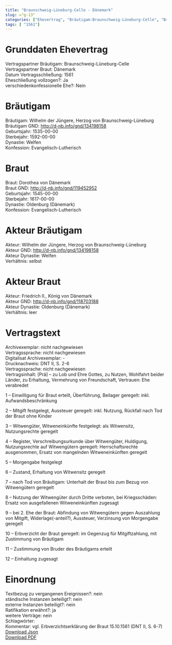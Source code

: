 ```yaml
---
title: "Braunschweig-Lüneburg-Celle - Dänemark"
slug: ="g-13"
categories: ["Ehevertrag", "Bräutigam:Braunschweig-Lüneburg-Celle", "Braut: Dänemark", "Eheschließung vollzogen?:Ja", "verschiedenkonfessionelle Ehe?:Nein", "Dynastie Bräutigam:Welfen", "Akteur Bräutigam:Wilhelm der Jüngere, Herzog von Braunschweig-Lüneburg", "Akteur Braut:Friedrich II., König von Dänemark", "Textbezug?:nein", "Ständisch?:nein", "Ratifikation?:ja", "Sonstiges?:nein", "Bräutigam:Braunschweig-Lüneburg-Celle", "Braut: Dänemark"]
tags: [ "1561"]
---
```

<!--more-->

# Grunddaten Ehevertrag

Vertragspartner Bräutigam: Braunschweig-Lüneburg-Celle<br>
Vertragspartner Braut: Dänemark<br>
Datum Vertragsschließung: 1561<br>
Eheschließung vollzogen?: Ja<br>
verschiedenkonfessionelle Ehe?: Nein<br>
# Bräutigam

Bräutigam: Wilhelm der Jüngere, Herzog von Braunschweig-Lüneburg<br>
Bräutigam GND: http://d-nb.info/gnd/134198158<br>
Geburtsjahr: 1535-00-00<br>
Sterbejahr: 1592-00-00<br>
Dynastie: Welfen<br>
Konfession: Evangelisch-Lutherisch<br>
# Braut

Braut: Dorothea von Dänemark<br>
Braut GND: http://d-nb.info/gnd/119452952<br>
Geburtsjahr: 1545-00-00<br>
Sterbejahr: 1617-00-00<br>
Dynastie: Oldenburg (Dänemark)<br>
Konfession: Evangelisch-Lutherisch<br>
# Akteur Bräutigam

Akteur: Wilhelm der Jüngere, Herzog von Braunschweig-Lüneburg<br>
Akteur GND: http://d-nb.info/gnd/134198158<br>
Akteur Dynastie: Welfen<br>
Verhältnis: selbst<br>
# Akteur Braut

Akteur: Friedrich II., König von Dänemark<br>
Akteur GND: http://d-nb.info/gnd/118703188<br>
Akteur Dynastie: Oldenburg (Dänemark)<br>
Verhältnis: leer<br>
# Vertragstext

Archivexemplar: nicht nachgewiesen<br>
Vertragssprache: nicht nachgewiesen<br>
Digitalisat Archivexemplar: -<br>
Drucknachweis: DNT II, S. 2-6<br>
Vertragssprache: nicht nachgewiesen<br>
Vertragsinhalt: [Prä] – zu Lob und Ehre Gottes, zu Nutzen, Wohlfahrt beider Länder, zu Erhaltung, Vermehrung von Freundschaft, Vertrauen: Ehe verabredet

1 – Einwilligung für Braut erteilt, Überführung, Beilager geregelt: inkl. Aufwandsbeschränkung

2 – Mitgift festgelegt, Aussteuer geregelt: inkl. Nutzung, Rückfall nach Tod der Braut ohne Kinder

3 – Witwengüter, Witweneinkünfte festgelegt: als Witwensitz, Nutzungsrechte geregelt

4 – Register, Verschreibungsurkunde über Witwengüter, Huldigung, Nutzungsrechte auf Witwengütern geregelt: Herrschaftsrechte ausgenommen, Ersatz von mangelnden Witweneinkünften geregelt

5 – Morgengabe festgelegt

6 – Zustand, Erhaltung von Witwensitz geregelt

7 – nach Tod von Bräutigam: Unterhalt der Braut bis zum Bezug von Witwengütern geregelt

8 – Nutzung der Witwengüter durch Dritte verboten, bei Kriegsschäden: Ersatz von ausgefallenen Witweneinkünften zugesagt

9 – bei 2. Ehe der Braut: Abfindung von Witwengütern gegen Auszahlung von Mitgift, Widerlage(-anteil?), Aussteuer, Verzinsung von Morgengabe geregelt

10 – Erbverzicht der Braut geregelt: im Gegenzug für Mitgiftzahlung, mit Zustimmung von Bräutigam

11 – Zustimmung von Bruder des Bräutigams erteilt

12 – Einhaltung zugesagt
<br>
# Einordnung

Textbezug zu vergangenen Ereignissen?: nein<br>
ständische Instanzen beteiligt?: nein<br>
externe Instanzen beteiligt?: nein<br>
Ratifikation erwähnt?: ja<br>
weitere Verträge: nein<br>
Schlagwörter: <br>
Kommentar: vgl. Erbverzichtserklärung der Braut 15.10.1561 (DNT II, S. 6-7)<br>
[Download Json](/vertraege/vertrag-13.json)<br>
[Download PDF](/vertraege/v160.pdf)